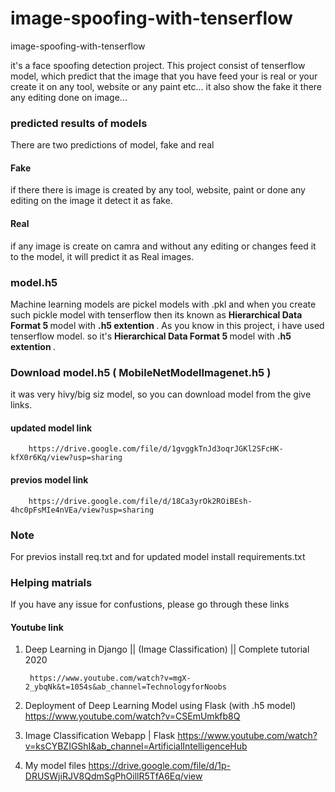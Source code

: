 # image-spoofing-with-tenserflow
image-spoofing-with-tenserflow

it's a face spoofing detection project. This project consist of tenserflow model, which predict that the image that you have feed your is real or your create it on any tool, website or any paint etc... it also show the fake it there any editing done on image...

### predicted results of models
There are two predictions of model, fake and real <br>
#### Fake
if there there is image is created by any tool, website, paint or done any editing on the image it detect it as fake.

#### Real
if any image is create on camra and without any editing or changes feed it to the model, it will predict it as Real images.

### model.h5
Machine learning models are pickel models with .pkl and when you create such pickle model with tenserflow then its known as <strong> Hierarchical Data Format 5 </strong> model with <strong> .h5 extention </strong> . As you know in this project, i have used tenserflow model. so it's <strong> Hierarchical Data Format 5 </strong> model with <strong> .h5 extention </strong> . <br>

### Download model.h5 ( MobileNetModelImagenet.h5 )
it was very hivy/big siz model, so you can download model from the give links.

#### updated model link

        https://drive.google.com/file/d/1gvggkTnJd3oqrJGKl2SFcHK-kfX0r6Kq/view?usp=sharing
   

#### previos model link
    
        https://drive.google.com/file/d/18Ca3yrOk2ROiBEsh-4hc0pFsMIe4nVEa/view?usp=sharing
    
    
### Note
For previos install req.txt and for updated model install requirements.txt

### Helping matrials 
If you have any issue for confustions, please go through these links

#### Youtube link
1) Deep Learning in Django || (Image Classification) || Complete tutorial 2020
    
        https://www.youtube.com/watch?v=mgX-2_ybqNk&t=1054s&ab_channel=TechnologyforNoobs
    
2) Deployment of Deep Learning Model using Flask (with .h5 model)
        https://www.youtube.com/watch?v=CSEmUmkfb8Q


3) Image Classification Webapp | Flask
        https://www.youtube.com/watch?v=ksCYBZIGShI&ab_channel=ArtificialIntelligenceHub
        
4) My model files
        https://drive.google.com/file/d/1p-DRUSWjiRJV8QdmSgPhOillR5TfA6Eq/view
        

        
        
        
        
        
